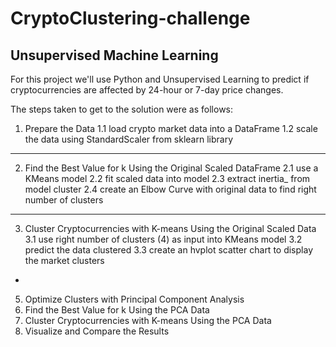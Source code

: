 # CryptoClustering-challenge
## Unsupervised Machine Learning 

For this project we'll use Python and Unsupervised Learning to predict if cryptocurrencies are affected by 24-hour or 7-day price changes.

The steps taken to get to the solution were as follows:
1. Prepare the Data
1.1 load crypto market data into a DataFrame
1.2 scale the data using StandardScaler from sklearn library
---
2. Find the Best Value for k Using the Original Scaled DataFrame
2.1 use a KMeans model
2.2 fit scaled data into model
2.3 extract inertia_ from model cluster
2.4 create an Elbow Curve with original data to find right number of clusters
---
3. Cluster Cryptocurrencies with K-means Using the Original Scaled Data
3.1 use right number of clusters (4) as input into KMeans model
3.2 predict the data clustered
3.3 create an hvplot scatter chart to display the market clusters
-
5. Optimize Clusters with Principal Component Analysis
6. Find the Best Value for k Using the PCA Data
7. Cluster Cryptocurrencies with K-means Using the PCA Data
8. Visualize and Compare the Results
